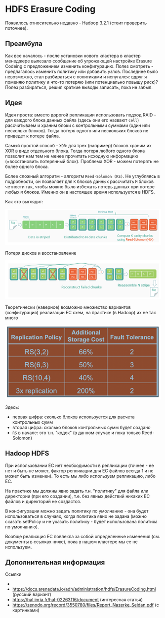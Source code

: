 # HDFS Erasure Coding 

Появилось относительно недавно - Hadoop 3.2.1 (стоит проверить поточнее).

## Преамбула

Как все началось - после установки нового кластера в кластер менеджере вылезало сообщение об угрожающей настройке Erasure Codeing с предложением изменить конфигурацию. Полез смотреть - предлагалось изменить политику или добавить узлов. Последнее было невозможно, стал разбираться с политиками и испугался: вдруг я поменяю политику и что-то потеряю (или потенциально повышу риск)? Полез разбираться, решил краткие выводы записать, пока не забыл.

## Идея 

Идея проста: вместо дорогой репликации использовать подход RAID - для каждого блока данных файла (здесь они его назвают `cell`) рассчитываем и храним блоки с контрольными суммами (один или несколько блоков). Тогда потеря одного или нескольких блоков не приведет к потере файла.

Самый простой способ - `XOR`: для трех (например) блоков храним их XOR в виде отдельного блока. Тогда потеря любого одного блока позволит нам тем не менее прочитать исходную информацию (=восстановить потерянный блок). Проблема XOR - можем потерять не более одного блока.

Более сложный алгоритм - алгоритм `Reed-Solomon (RS)`. Не углубляясь в подробности, он позволяет для `K` блоков данных рассчитать `M` блоков четности так, чтобы можно было избежать потерь данных при потере любых `M` блоков. Именно он в настоящее время используется в HDFS.

Как это выглядит:

![Image](../images/er_coding_1.png)

Потеря дисков и восстановление

![Image](../images/er_coding_2.PNG)

Теоретически (наверное) возможно множество вариантов (конфигураций) реализации EC схем, на практике (в Hadoop) их не так много

![Image](../images/er_coding_3.PNG)

Здесь:

* первая цифра: сколько блоков используется для расчета контрольных сумм
* вторая цифра: сколько блоков контрольных сумм будет создано
* `RS` в начале: это т.н. "кодек" (в данном случае и пока только Reed-Solomon)

## Hadoop HDFS

При использовании EC нет необходимости в репликации (точнее - ее нет и быть не может, фактор репликации для EC файлов всегда 1 и не может быть изменен). То есть мы либо используем репликацию, либо EC.

На практике мы должны явно задать т.н. "политику" для файла или директории (при его создании), т.е. без явных действий никаких EC файлов и директорий не создастся.

В конфигурации можно задать политику по умолчанию - она будет использоваться в случаях, когда политика явно не задана (можно сказать setPolicy и не указать политику - будет использована политика по умолчанию).

Вообще реалиация EC повлекла за собой определенные изменения (см. документы в ссылках ниже), пока в нашем кластере мы ее не используем.

## Дополнительная информация

Ссылки

[sss]: "https://hadoop.apache.org/docs/r3.2.1/hadoop-project-dist/hadoop-hdfs/HDFSErasureCoding.html"

* [от первоисточника]: https://hadoop.apache.org/docs/r3.2.1/hadoop-project-dist/hadoop-hdfs/HDFSErasureCoding.html
* https://docs.arenadata.io/adh/administration/hdfs/ErasureCoding.html (русский вариант)
* https://hal.inria.fr/hal-02263116/document (интересная статья)
* https://zenodo.org/record/3550780/files/Report_Nazerke_Seidan.pdf (с картинками)
